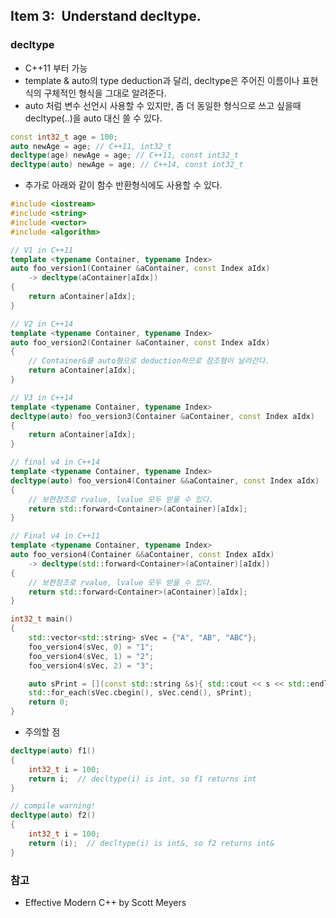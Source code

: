 ## Item 3: Understand decltype.

### decltype
* C++11 부터 가능
* template & auto의 type deduction과 달리, decltype은 주어진 이름이나 표현식의 구체적인 형식을 그대로 알려준다.
* auto 처럼 변수 선언시 사용할 수 있지만, 좀 더 동일한 형식으로 쓰고 싶을때 decltype(..)을 auto 대신 쓸 수 있다.
```C++
const int32_t age = 100;
auto newAge = age; // C++11, int32_t
decltype(age) newAge = age; // C++11, const int32_t
decltype(auto) newAge = age; // C++14, const int32_t 
```

* 추가로 아래와 같이 함수 반환형식에도 사용할 수 있다.
``` C++
#include <iostream>
#include <string>
#include <vector>
#include <algorithm>

// V1 in C++11
template <typename Container, typename Index>
auto foo_version1(Container &aContainer, const Index aIdx)
    -> decltype(aContainer[aIdx])
{
    return aContainer[aIdx];
}

// V2 in C++14
template <typename Container, typename Index>
auto foo_version2(Container &aContainer, const Index aIdx)
{
    // Container&를 auto형으로 deduction하므로 참조형이 날라간다.
    return aContainer[aIdx];
}

// V3 in C++14
template <typename Container, typename Index>
decltype(auto) foo_version3(Container &aContainer, const Index aIdx)
{
    return aContainer[aIdx];
}

// final v4 in C++14
template <typename Container, typename Index>
decltype(auto) foo_version4(Container &&aContainer, const Index aIdx)
{
    // 보편참조로 rvalue, lvalue 모두 받을 수 있다.
    return std::forward<Container>(aContainer)[aIdx];
}

// Final v4 in C++11
template <typename Container, typename Index>
auto foo_version4(Container &&aContainer, const Index aIdx)
    -> decltype(std::forward<Container>(aContainer)[aIdx])
{
    // 보편참조로 rvalue, lvalue 모두 받을 수 있다.
    return std::forward<Container>(aContainer)[aIdx];
}

int32_t main()
{
    std::vector<std::string> sVec = {"A", "AB", "ABC"};
    foo_version4(sVec, 0) = "1";
    foo_version4(sVec, 1) = "2";
    foo_version4(sVec, 2) = "3";

    auto sPrint = [](const std::string &s){ std::cout << s << std::endl;};
    std::for_each(sVec.cbegin(), sVec.cend(), sPrint);
    return 0;
}
```

* 주의할 점
```C++
decltype(auto) f1()
{
    int32_t i = 100;
    return i;  // decltype(i) is int, so f1 returns int
}

// compile warning!
decltype(auto) f2()
{
    int32_t i = 100;
    return (i);  // decltype(i) is int&, so f2 returns int&
}
```

### 참고
* Effective Modern C++ by Scott Meyers
